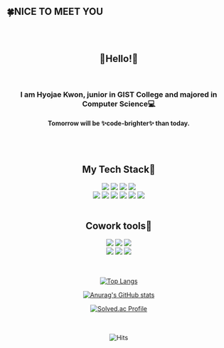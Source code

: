 <h2>🍀NICE TO MEET YOU</h2>
<br>
<div align="center">
   <br>
   <h2>👋Hello!👋</h2><br><h3>I am Hyojae Kwon, junior in GIST College and majored in Computer Science💻</h3>
   <h4>Tomorrow will be ✨<b>code-brighter</b>✨ than today.</h4>
  <br>
  <br> 
  <h2>My Tech Stack💪</h2>
  <img src="https://img.shields.io/badge/HTML5-E34F26?style=flat-square&logo=HTML5&logoColor=white"/>
  <img src="https://img.shields.io/badge/CSS3-1572B6?style=flat-square&logo=CSS3&logoColor=white"/>
  <img src="https://img.shields.io/badge/JavaScript-F7DF1E?style=flat-square&logo=JavaScript&logoColor=white"/>
  <img src="https://img.shields.io/badge/Java-007396?style=flat-square&logo=Java&logoColor=white"/>
  <br>
  <img src="https://img.shields.io/badge/Python-3776AB?style=flat-square&logo=Python&logoColor=white"/>
  <img src="https://img.shields.io/badge/C++-00599C?style=flat-square&logo=C++&logoColor=white"/>
  <img src="https://img.shields.io/badge/jQuery-0769AD?style=flat-square&logo=jQuery&logoColor=white"/>
  <img src="https://img.shields.io/badge/Vue.js-4FC08D?style=flat-square&logo=Vue.js&logoColor=white"/>
  <img src="https://img.shields.io/badge/Bootstrap-7952B3?style=flat-square&logo=Bootstrap&logoColor=white"/>
  <img src="https://img.shields.io/badge/Sass-CC6699?style=flat-square&logo=Sass&logoColor=white"/>



  <br>
  <br>
  <h2>Cowork tools🤝</h2>
  <img src="https://img.shields.io/badge/Github-181717?style=flat-square&logo=Github&logoColor=white"/>
  <img src="https://img.shields.io/badge/Git-F05032?style=flat-square&logo=Git&logoColor=white"/>
  <img src="https://img.shields.io/badge/Trello-0052CC?style=flat-square&logo=Trello&logoColor=white"/>
  <br>
   <img src="https://img.shields.io/badge/Notion-000000?style=flat-square&logo=Notion&logoColor=white"/>
  <img src="https://img.shields.io/badge/Figma-F24E1E?style=flat-square&logo=Figma&logoColor=white"/>
  <img src="https://img.shields.io/badge/Slack-4A154B?style=flat-square&logo=SlacklogoColor=white"/>
  <br>
  <br>
   <br>
<div>
   
   [![Top Langs](https://github-readme-stats.vercel.app/api/top-langs/?username=hyojaeKwon&layout=compact)](https://github.com/anuraghazra/github-readme-stats)
  
[![Anurag's GitHub stats](https://github-readme-stats.vercel.app/api?username=hyojaeKwon)](https://github.com/anuraghazra/github-readme-stats)
 
   </div>
   
  [![Solved.ac
Profile](http://mazassumnida.wtf/api/v2/generate_badge?boj=khj010909)](https://solved.ac/khj010909)
    <br>
    <br>
    <br>

   ![Hits](https://hits.seeyoufarm.com/api/count/incr/badge.svg?url=https%3A%2F%2Fgithub.com%2FhyojaeKwon&count_bg=%23EF78ED&title_bg=%23A600FD&icon=airbus.svg&icon_color=%23FFFFFF&title=Visitors&edge_flat=true)
</div>
